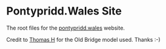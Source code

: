 # Pontypridd.Wales Site
The root files for the [pontypridd.wales](http://pontypridd.wales) website.  
  
Credit to [Thomas H](https://embed-3dwarehouse-classic.sketchup.com/model/8d6dcc886b67024bb469387709235614/The-Old-Bridge-Pontypridd) for the Old Bridge model used. Thanks :-)
